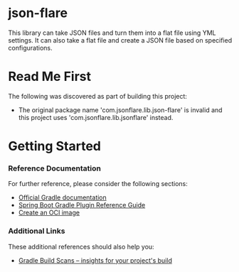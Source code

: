 # json-flare
 This library can take JSON files and turn them into a flat file using YML settings. It can also take a flat file and create a JSON file based on specified configurations.

# Read Me First
The following was discovered as part of building this project:

* The original package name 'com.jsonflare.lib.json-flare' is invalid and this project uses 'com.jsonflare.lib.jsonflare' instead.

# Getting Started

### Reference Documentation
For further reference, please consider the following sections:

* [Official Gradle documentation](https://docs.gradle.org)
* [Spring Boot Gradle Plugin Reference Guide](https://docs.spring.io/spring-boot/docs/3.2.1/gradle-plugin/reference/html/)
* [Create an OCI image](https://docs.spring.io/spring-boot/docs/3.2.1/gradle-plugin/reference/html/#build-image)

### Additional Links
These additional references should also help you:

* [Gradle Build Scans – insights for your project's build](https://scans.gradle.com#gradle)

